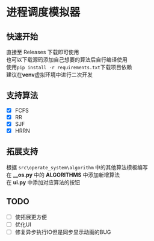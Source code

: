 # 进程调度模拟器

## 快速开始
直接至 Releases 下载即可使用  
也可以下载源码添加自己想要的算法后自行编译使用  
使用`pip install -r requirements.txt`下载项目依赖  
建议在**venv**虚拟环境中进行二次开发

## 支持算法
- [x] FCFS
- [x] RR
- [x] SJF
- [x] HRRN

## 拓展支持
根据 `src\operate_system\algorithm` 中的其他算法模板编写  
在 **__os.py** 中的 **ALGORITHMS** 中添加新增算法  
在 **ui.py** 中添加对应算法的按钮

## TODO
- [ ] 使拓展更方便
- [ ] 优化UI
- [ ] 修复异步执行IO但是同步显示动画的BUG
